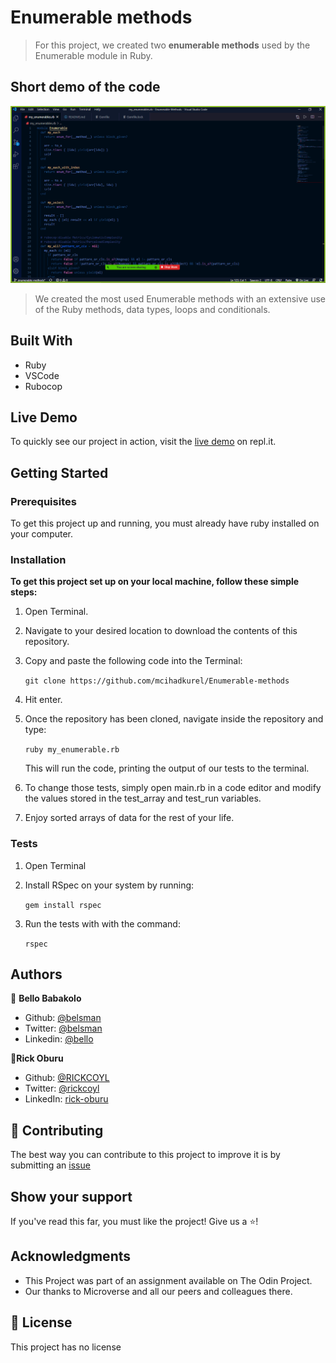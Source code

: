 # Enumerable methods

> For this project, we created two **enumerable methods** used by the Enumerable module in Ruby.

## Short demo of the code

![screenshot](./images/screenshot.png)

> We created the most used Enumerable methods with an extensive use of the Ruby methods, data types, loops and conditionals.

## Built With

- Ruby
- VSCode
- Rubocop

## Live Demo

To quickly see our project in action, visit the [live demo](https://repl.it/repls/LightgreenCautiousProgramminglanguage#main.rb) on repl.it.

## Getting Started

### Prerequisites

To get this project up and running, you must already have ruby installed on your computer.

### Installation

**To get this project set up on your local machine, follow these simple steps:**

1. Open Terminal.

2. Navigate to your desired location to download the contents of this repository.

3. Copy and paste the following code into the Terminal:

   `git clone https://github.com/mcihadkurel/Enumerable-methods`

4. Hit enter.

5. Once the repository has been cloned, navigate inside the repository and type:

   `ruby my_enumerable.rb`

   This will run the code, printing the output of our tests to the terminal.

6. To change those tests, simply open main.rb in a code editor and modify the values stored in the test_array and test_run variables.

7. Enjoy sorted arrays of data for the rest of your life.

### Tests

1. Open Terminal

2. Install RSpec on your system by running:

   `gem install rspec`

3. Run the tests with with the command:

   `rspec`

## Authors

👤 **Bello Babakolo**

- Github: [@belsman](https://github.com/belsman)
- Twitter: [@belsman](https://twitter.com/d_belsman)
- Linkedin: [@bello](https://www.linkedin.com/in/bello-babakolo-b23b17145/)

👤**Rick Oburu**

- Github: [@RICKCOYL](https://github.com/RICKCOYL)
- Twitter: [@rickcoyl](https://twitter.com/Rickcoyl)
- LinkedIn: [rick-oburu](https://www.linkedin.com/in/rick-oburu-8627591a4/)

## 🤝 Contributing

The best way you can contribute to this project to improve it is by submitting an [issue](https://github.com/belsman/Enumerable-Methods/issues)

## Show your support

If you've read this far, you must like the project! Give us a ⭐️!

## Acknowledgments

- This Project was part of an assignment available on The Odin Project.
- Our thanks to Microverse and all our peers and colleagues there.

## 📝 License

This project has no license
